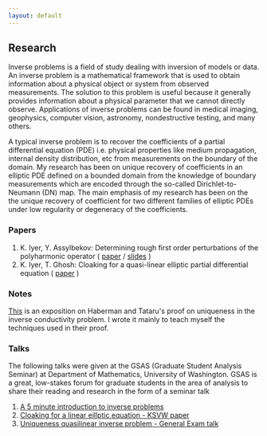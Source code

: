 ```yaml
---
layout: default
---
```


## Research

Inverse problems is a field of study dealing with inversion of models or data. An inverse problem is a mathematical framework that is used to obtain information about a physical object or system from observed measurements. The solution to this problem is useful because it generally provides information about a physical parameter that we cannot directly observe. Applications of inverse problems can be found in medical imaging, geophysics, computer vision, astronomy, nondestructive testing, and many others.

A typical inverse problem is to recover the coefficients of a partial differential equation (PDE) i.e. physical properties like medium propagation, internal density distribution, etc from measurements on the boundary of the domain. My research has been on unique recovery of coefficients in an elliptic PDE defined on a bounded domain from the knowledge of boundary measurements which are encoded through the so-called Dirichlet-to-Neumann (DN) map. The main emphasis of my research has been on the the unique recovery of coefficient for two different families of elliptic PDEs under low regularity or degeneracy of the coefficients.

### Papers

1. K. Iyer, Y. Assylbekov: Determining rough first order perturbations of the polyharmonic operator ( [paper](https://arxiv.org/pdf/1703.02569.pdf) / [slides](documents/polyharmonic_slides.pdf) )
2. K. Iyer, T. Ghosh: Cloaking for a quasi-linear elliptic partial differential equation ( [paper](https://arxiv.org/pdf/1704.02714.pdf) )

### Notes 
[This](documents/HT_uniqueness_exposition.pdf) is an exposition on Haberman and Tataru's proof on uniqueness in the inverse conductivity problem. I wrote it mainly to teach myself the techniques used in their proof. 

### Talks

The following talks were given at the GSAS (Graduate Student Analysis Seminar) at Department of Mathematics, University of Washington. GSAS is a great, low-stakes forum for graduate students in the area of analysis to share their reading and research in the form of a seminar talk

1. [A 5 minute introduction to inverse problems](documents/short_intro_inverse_problem_slides.pdf)
2. [Cloaking for a linear eillptic equation - KSVW paper](documents/KSVW_cloaking_paper_slides.pdf)
3. [Uniqueness quasilinear inverse problem - General Exam talk](documents/generals_slides.pdf)
<br>
<br>



